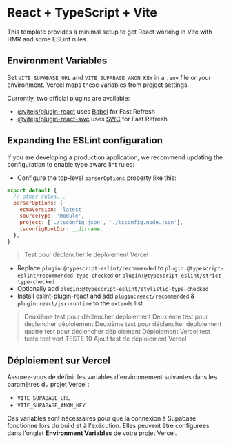 # React + TypeScript + Vite

This template provides a minimal setup to get React working in Vite with HMR and some ESLint rules.

## Environment Variables

Set `VITE_SUPABASE_URL` and `VITE_SUPABASE_ANON_KEY` in a `.env` file or your environment. Vercel maps these variables from project settings.

Currently, two official plugins are available:

- [@vitejs/plugin-react](https://github.com/vitejs/vite-plugin-react/blob/main/packages/plugin-react/README.md) uses [Babel](https://babeljs.io/) for Fast Refresh
- [@vitejs/plugin-react-swc](https://github.com/vitejs/vite-plugin-react-swc) uses [SWC](https://swc.rs/) for Fast Refresh

## Expanding the ESLint configuration

If you are developing a production application, we recommend updating the configuration to enable type aware lint rules:

- Configure the top-level `parserOptions` property like this:

```js
export default {
  // other rules...
  parserOptions: {
    ecmaVersion: 'latest',
    sourceType: 'module',
    project: ['./tsconfig.json', './tsconfig.node.json'],
    tsconfigRootDir: __dirname,
  },
}
```
> Test pour déclencher le déploiement Vercel

- Replace `plugin:@typescript-eslint/recommended` to `plugin:@typescript-eslint/recommended-type-checked` or `plugin:@typescript-eslint/strict-type-checked`
- Optionally add `plugin:@typescript-eslint/stylistic-type-checked`
- Install [eslint-plugin-react](https://github.com/jsx-eslint/eslint-plugin-react) and add `plugin:react/recommended` & `plugin:react/jsx-runtime` to the `extends` list
> Deuxième test pour déclencher déploiement
> Deuxième test pour déclencher déploiement
> Deuxième test pour déclencher déploiement
quatre test pour déclencher déploiement
Déploiement Vercel test
> teste
> test vert
> TESTE 10
Ajout test de déploiement Vercel

## Déploiement sur Vercel

Assurez-vous de définir les variables d'environnement suivantes dans les paramètres
du projet Vercel :

- `VITE_SUPABASE_URL`
- `VITE_SUPABASE_ANON_KEY`

Ces variables sont nécessaires pour que la connexion à Supabase fonctionne lors du
build et à l'exécution. Elles peuvent être configurées dans l'onglet **Environment
Variables** de votre projet Vercel.
